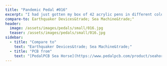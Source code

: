 ```yaml
---
title: "Pandemic Pedal #016"
excerpt: "I had just gotten my box of 42 acrylic pens in different colors and decided i would see what i could draw. This always gets mistaken for a tentacle but it is the sea machine. If I build another I am going to try to draw a mechanical octopus."
compare-to: Earthquaker Devices&trade; Sea Machine&trade;"
header:
  image: /assets/images/pedals/small/016.jpg
  teaser: /assets/images/pedals/small/016.jpg
sidebar:
  - title: "Compare to"
    text: "Earthquaker Devices&trade; Sea Machine&trade;"
  - title: "PCB from"
    text: "[PedalPCB Sea Horse](https://www.pedalpcb.com/product/seahorse/)"
---
```


